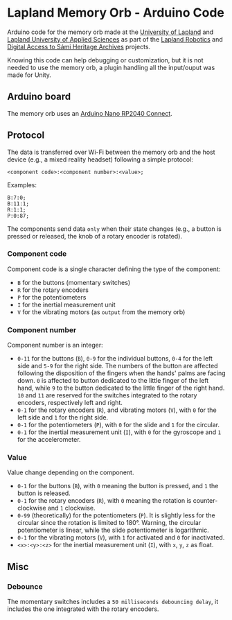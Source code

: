# Lapland Memory Orb - Arduino Code
Arduino code for the memory orb made at the [University of Lapland](https://www.ulapland.fi/EN) and [Lapland University of Applied Sciences](https://www.lapinamk.fi/en) as part of the [Lapland Robotics](https://laplandrobotics.com) and [Digital Access to Sámi Heritage Archives](https://digisamiarchives.com) projects.

Knowing this code can help debugging or customization, but it is not needed to use the memory orb, a plugin handling all the input/ouput was made for Unity.

## Arduino board
The memory orb uses an [Arduino Nano RP2040 Connect](https://docs.arduino.cc/hardware/nano-rp2040-connect).

## Protocol
The data is transferred over Wi-Fi between the memory orb and the host device (e.g., a mixed reality headset) following a simple protocol:
```
<component code>:<component number>:<value>;
```

Examples:

```
B:7:0;
B:11:1;
R:1:1;
P:0:87;
```

The components send data `only` when their state changes (e.g., a button is pressed or released, the knob of a rotary encoder is rotated).

### Component code
Component code is a single character defining the type of the component:
* `B` for the buttons (momentary switches)
* `R` for the rotary encoders
* `P` for the potentiometers
* `I` for the inertial measurement unit
* `V` for the vibrating motors (as `output` from the memory orb)

### Component number
Component number is an integer:
* `0-11` for the buttons (`B`), `0-9` for the individual buttons, `0-4` for the left side and `5-9` for the right side. The numbers of the button are affected following the disposition of the fingers when the hands' palms are facing down. `0` is affected to button dedicated to the little finger of the left hand, while `9` to the button dedicated to the little finger of the right hand. `10` and `11` are reserved for the switches integrated to the rotary encoders, respectively left and right.
* `0-1` for the rotary encoders (`R`), and vibrating motors (`V`), with `0` for the left side and `1` for the right side.
* `0-1` for the potentiometers (`P`), with `0` for the slide and `1` for the circular.
* `0-1` for the inertial measurement unit (`I`), with `0` for the gyroscope and `1` for the accelerometer.

### Value
Value change depending on the component.
* `0-1` for the buttons (`B`), with `0` meaning the button is pressed, and `1` the button is released.
* `0-1` for the rotary encoders (`R`), with `0` meaning the rotation is counter-clockwise and `1` clockwise.
* `0-99` (theoretically) for the potentiometers (`P`). It is slightly less for the circular since the rotation is limited to 180°. Warning, the circular potentiometer is linear, while the slide potentiometer is logarithmic.
* `0-1` for the vibrating motors (`V`), with `1` for activated and `0` for inactivated.
* `<x>:<y>:<z>` for the inertial measurement unit (`I`), with `x`, `y`, `z` as float.

## Misc
### Debounce
The momentary switches includes a `50 milliseconds debouncing delay`, it includes the one integrated with the rotary encoders.